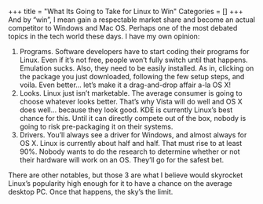 +++
title = "What Its Going to Take for Linux to Win"
Categories = []
+++
And by &#8220;win&#8221;, I mean gain a respectable market share and become an actual competitor to Windows and Mac OS. Perhaps one of the most debated topics in the tech world these days. I have my own opinion: 
1.  Programs. Software developers have to start coding their programs for Linux. Even if it&#8217;s not free, people won&#8217;t fully switch until that happens. Emulation sucks. Also, they need to be easily installed. As in, clicking on the package you just downloaded, following the few setup steps, and voila. Even better&#8230; let&#8217;s make it a drag-and-drop affair a-la OS X!
2.  Looks. Linux just isn&#8217;t marketable. The average consumer is going to choose whatever looks better. That&#8217;s why Vista will do well and OS X does well&#8230; because they look good. KDE is currently Linux&#8217;s best chance for this. Until it can directly compete out of the box, nobody is going to risk pre-packaging it on their systems.
3.  Drivers. You&#8217;ll always see a driver for Windows, and almost always for OS X. Linux is currently about half and half. That must rise to at least 90%. Nobody wants to do the research to determine whether or not their hardware will work on an OS. They&#8217;ll go for the safest bet.

There are other notables, but those 3 are what I believe would skyrocket Linux&#8217;s popularity high enough for it to have a chance on the average desktop PC. Once that happens, the sky&#8217;s the limit.
